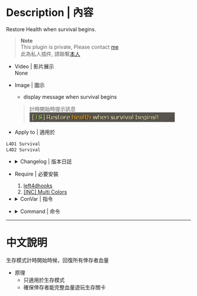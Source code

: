 # Description | 內容
Restore Health when survival begins.

> __Note__ <br/>
This plugin is private, Please contact [me](https://github.com/fbef0102/Game-Private_Plugin#私人插件列表-private-plugins-list)<br/>
此為私人插件, 請聯繫[本人](https://github.com/fbef0102/Game-Private_Plugin#私人插件列表-private-plugins-list)

* Video | 影片展示
<br/>None

* Image | 圖示
	* display message when survival begins
	> 計時開始時提示訊息
	<br/>![survival_hp_1](image/survival_hp_1.jpg)

* Apply to | 適用於
```
L4D1 Survival
L4D2 Survival
```

* <details><summary>Changelog | 版本日誌</summary>

	* v1.0
		* Original Request by Dam Dam
</details>

* Require | 必要安裝
	1. [left4dhooks](https://forums.alliedmods.net/showthread.php?t=321696)
	2. [[INC] Multi Colors](https://forums.alliedmods.net/showthread.php?t=247770)

* <details><summary>ConVar | 指令</summary>

	None
</details>

* <details><summary>Command | 命令</summary>

	None
</details>

- - - -
# 中文說明
生存模式計時開始時候，回復所有倖存者血量

* 原理
	* 只適用於生存模式
	* 確保倖存者能完整血量遊玩生存關卡